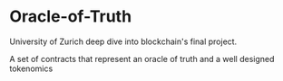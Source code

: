 # Oracle-of-Truth

University of Zurich deep dive into blockchain's final project.

A set of contracts that represent an oracle of truth and a well designed tokenomics
